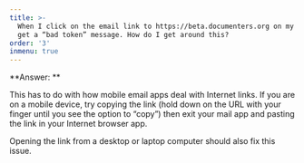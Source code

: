 ```yaml
---
title: >-
  When I click on the email link to https://beta.documenters.org on my phone, I
  get a “bad token” message. How do I get around this?
order: '3'
inmenu: true
---
```

**Answer: **

This has to do with how mobile email apps deal with Internet links. If you are on a mobile device, try copying the link (hold down on the URL with your finger until you see the option to “copy”) then exit your mail app and pasting the link in your Internet browser app. 

Opening the link from a desktop or laptop computer should also fix this issue.
